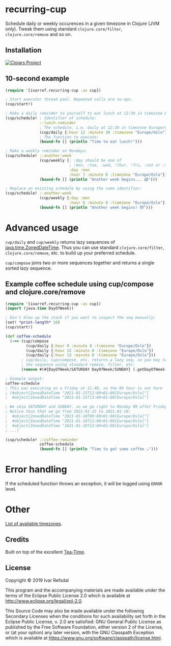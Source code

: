 # recurring-cup

Schedule daily or weekly occurences in a given timezone in Clojure (JVM only).
Tweak them using standard `clojure.core/filter`, `clojure.core/remove` and so on.

## Installation

[![Clojars Project](https://img.shields.io/clojars/v/ivarref/recurring-cup.svg)](https://clojars.org/ivarref/recurring-cup)

## 10-second example

```clojure
(require '[ivarref.recurring-cup :as cup])

; Start executor thread pool. Repeated calls are no-ops.
(cup/start!) 

; Make a daily reminder to yourself to eat lunch at 12:30 in timezone Europe/Oslo:
(cup/schedule! ; Identifier of schedule:
               ::lunch-reminder
               ; The schedule, i.e. daily at 12:30 in timezone Europe/Oslo:
               (cup/daily {:hour 12 :minute 30 :timezone "Europe/Oslo"})
               ; The function to execute:
               (bound-fn [] (println "Time to eat lunch!")))

; Make a weekly reminder on Mondays:
(cup/schedule! ::another-week
               (cup/weekly {; :day should be one of
                            ; :mon, :tue, :wed, :thur, :fri, :sat or :sun
                            :day :mon
                            :hour 7 :minute 0 :timezone "Europe/Oslo"})
               (bound-fn [] (println "Another week begins... 😱")))

; Replace an existing schedule by using the same identifier:
(cup/schedule! ::another-week
               (cup/weekly {:day :mon
                            :hour 8 :minute 0 :timezone "Europe/Oslo"})
               (bound-fn [] (println "Another week begins! 😻")))
```

# Advanced usage

`cup/daily` and `cup/weekly` returns lazy sequences of [java.time.ZonedDateTime](https://docs.oracle.com/javase/8/docs/api/java/time/ZonedDateTime.html).
Thus you can use standard `clojure.core/filter`, `clojure.core/remove`, etc.
to build up your preferred schedule.

`cup/compose` joins two or more sequences together and 
returns a single sorted lazy sequence.

## Example coffee schedule using cup/compose and clojure.core/remove 

```clojure
(require '[ivarref.recurring-cup :as cup])
(import (java.time DayOfWeek))

; Don't blow up the stack if you want to inspect the seq manually:
(set! *print-length* 10)
(cup/start!)

(def coffee-schedule
  (->> (cup/compose 
         (cup/daily {:hour 9 :minute 0 :timezone "Europe/Oslo"})
         (cup/daily {:hour 12 :minute 0 :timezone "Europe/Oslo"})
         (cup/daily {:hour 13 :minute 0 :timezone "Europe/Oslo"}))
       ; cup/daily, cup/compose, etc. returns a lazy seq, so you may tweak
       ; the sequence using standard remove, filter, etc: 
       (remove #(#{DayOfWeek/SATURDAY DayOfWeek/SUNDAY} (.getDayOfWeek %)))))

; Example output:
coffee-schedule
; This was executing on a Friday at 11.40, so the 09 hour is not here
; (#object[ZonedDateTime "2021-01-15T12:00+01:00[Europe/Oslo]"] 
;  #object[ZonedDateTime "2021-01-15T13:00+01:00[Europe/Oslo]"] 

; We skip SATURDAY and SUNDAY, so we go right to Monday 09 after Friday.
; Notice thus that we go from 2021-01-15 to 2021-01-18:
;  #object[ZonedDateTime "2021-01-18T09:00+01:00[Europe/Oslo]"]
;  #object[ZonedDateTime "2021-01-18T12:00+01:00[Europe/Oslo]"] 
;  #object[ZonedDateTime "2021-01-18T13:00+01:00[Europe/Oslo]"]
; ...)

(cup/schedule! ::coffee-reminder
               coffee-schedule 
               (bound-fn [] (println "Time to get some coffee ☕")))
```

# Error handling

If the scheduled function throws an exception, it will be logged using `ERROR` level.

# Other

[List of available timezones](timezones.md).

## Credits

Built on top of the excellent [Tea-Time](https://github.com/aphyr/tea-time).

## License

Copyright © 2019 Ivar Refsdal

This program and the accompanying materials are made available under the
terms of the Eclipse Public License 2.0 which is available at
http://www.eclipse.org/legal/epl-2.0.

This Source Code may also be made available under the following Secondary
Licenses when the conditions for such availability set forth in the Eclipse
Public License, v. 2.0 are satisfied: GNU General Public License as published by
the Free Software Foundation, either version 2 of the License, or (at your
option) any later version, with the GNU Classpath Exception which is available
at https://www.gnu.org/software/classpath/license.html.
